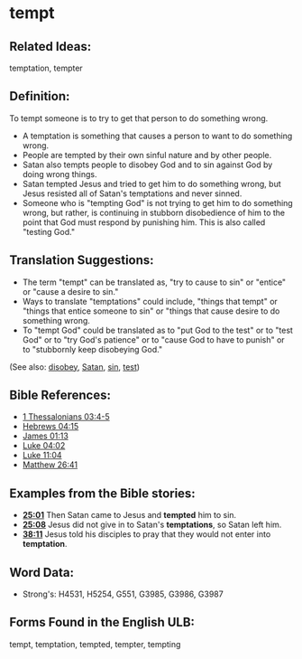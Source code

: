 # tempt

## Related Ideas:

temptation, tempter

## Definition:

To tempt someone is to try to get that person to do something wrong.

* A temptation is something that causes a person to want to do something wrong.
* People are tempted by their own sinful nature and by other people.
* Satan also tempts people to disobey God and to sin against God by doing wrong things.
* Satan tempted Jesus and tried to get him to do something wrong, but Jesus resisted all of Satan's temptations and never sinned.
* Someone who is "tempting God" is not trying to get him to do something wrong, but rather, is continuing in stubborn disobedience of him to the point that God must respond by punishing him. This is also called "testing God."

## Translation Suggestions:

* The term "tempt" can be translated as, "try to cause to sin" or "entice" or "cause a desire to sin."
* Ways to translate "temptations" could include, "things that tempt" or "things that entice someone to sin" or "things that cause desire to do something wrong.
* To "tempt God" could be translated as to "put God to the test" or to "test God" or to "try God's patience" or to "cause God to have to punish" or to "stubbornly keep disobeying God."

(See also: [disobey](../other/disobey.md), [Satan](../kt/satan.md), [sin](../kt/sin.md), [test](../kt/test.md))

## Bible References:

* [1 Thessalonians 03:4-5](rc://en/tn/help/1th/03/04)
* [Hebrews 04:15](rc://en/tn/help/heb/04/15)
* [James 01:13](rc://en/tn/help/jas/01/13)
* [Luke 04:02](rc://en/tn/help/luk/04/02)
* [Luke 11:04](rc://en/tn/help/luk/11/04)
* [Matthew 26:41](rc://en/tn/help/mat/26/41)

## Examples from the Bible stories:

* __[25:01](rc://en/tn/help/obs/25/01)__ Then Satan came to Jesus and __tempted__ him to sin.
* __[25:08](rc://en/tn/help/obs/25/08)__ Jesus did not give in to Satan's __temptations__, so Satan left him.
* __[38:11](rc://en/tn/help/obs/38/11)__ Jesus told his disciples to pray that they would not enter into __temptation__.

## Word Data:

* Strong's: H4531, H5254, G551, G3985, G3986, G3987

## Forms Found in the English ULB:

tempt, temptation, tempted, tempter, tempting
